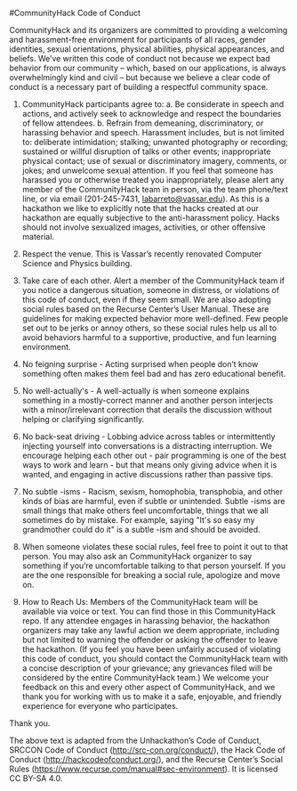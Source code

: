 #CommunityHack Code of Conduct

CommunityHack and its organizers are committed to providing a welcoming and harassment-free environment for participants of all races, gender identities, sexual orientations, physical abilities, physical appearances, and beliefs.
We’ve written this code of conduct not because we expect bad behavior from our community – which, based on our applications, is always overwhelmingly kind and civil – but because we believe a clear code of conduct is a necessary part of building a respectful community space.

1.	CommunityHack participants agree to:
a.	Be considerate in speech and actions, and actively seek to acknowledge and respect the boundaries of fellow attendees. 
b.	Refrain from demeaning, discriminatory, or harassing behavior and speech. Harassment includes, but is not limited to: deliberate intimidation; stalking; unwanted photography or recording; sustained or willful disruption of talks or other events; inappropriate physical contact; use of sexual or discriminatory imagery, comments, or jokes; and unwelcome sexual attention. If you feel that someone has harassed you or otherwise treated you inappropriately, please alert any member of the CommunityHack team in person, via the team phone/text line, or via email (201-245-7431, labarreto@vassar.edu). As this is a hackathon we like to explicitly note that the hacks created at our hackathon are equally subjective to the anti-harassment policy. Hacks should not involve sexualized images, activities, or other offensive material. 
2.	Respect the venue. This is Vassar’s recently renovated Computer Science and Physics building. 

3.	Take care of each other. Alert a member of the CommunityHack team if you notice a dangerous 
situation, someone in distress, or violations of this code of conduct, even if they seem small.
We are also adopting social rules based on the Recurse Center’s User Manual. These are guidelines for making expected behavior more well-defined. Few people set out to be jerks or annoy others, so these social rules help us all to avoid behaviors harmful to a supportive, productive, and fun learning environment.

4.	No feigning surprise - Acting surprised when people don’t know something often makes them feel bad and has zero educational benefit.

5.	No well-actually's - A well-actually is when someone explains something in a mostly-correct manner and another person interjects with a minor/irrelevant correction that derails the discussion without helping or clarifying significantly.

6.	No back-seat driving - Lobbing advice across tables or intermittently injecting yourself into conversations is a distracting interruption. We encourage helping each other out - pair programming is one of the best ways to work and learn - but that means only giving advice when it is wanted, and engaging in active discussions rather than passive tips.

7.	No subtle -isms - Racism, sexism, homophobia, transphobia, and other kinds of bias are harmful, even if subtle or unintended. Subtle -isms are small things that make others feel uncomfortable, things that we all sometimes do by mistake. For example, saying "It's so easy my grandmother could do it" is a subtle -ism and should be avoided.

8.	When someone violates these social rules, feel free to point it out to that person. You may also ask an CommunityHack organizer to say something if you’re uncomfortable talking to that person yourself. If you are the one responsible for breaking a social rule, apologize and move on.

9.	How to Reach Us: Members of the CommunityHack team will be available via voice or text. You can find those in this CommunityHack repo.
If any attendee engages in harassing behavior, the hackathon organizers may take any lawful action we deem appropriate, including but not limited to warning the offender or asking the offender to leave the hackathon. (If you feel you have been unfairly accused of violating this code of conduct, you should contact the CommunityHack team with a concise description of your grievance; any grievances filed will be considered by the entire CommunityHack team.)
We welcome your feedback on this and every other aspect of CommunityHack, and we thank you for working with us to make it a safe, enjoyable, and friendly experience for everyone who participates.

Thank you.

The above text is adapted from the Unhackathon’s Code of Conduct, SRCCON Code of Conduct (http://src-con.org/conduct/), the Hack Code of Conduct (http://hackcodeofconduct.org/), and the Recurse Center’s Social Rules (https://www.recurse.com/manual#sec-environment). It is licensed CC BY-SA 4.0.


